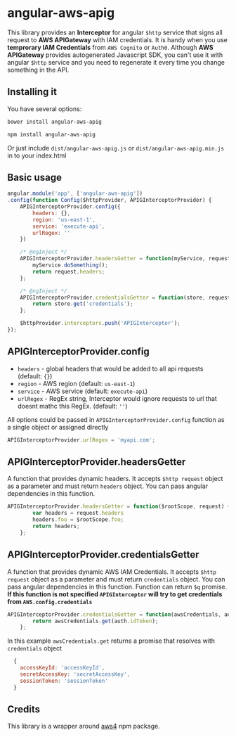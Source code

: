 # angular-aws-apig

This library provides an **Interceptor** for angular `$http` service that signs all request to **AWS APIGateway** with IAM credentials. It is handy when you use **temprorary IAM Credentials** from `AWS Cognito` or `Auth0`. Although **AWS APIGateway** provides autogenerated Javascript SDK, you can't use it with angular `$http` service and you need to regenerate it every time you change something in the API.

## Installing it

You have several options:

````bash
bower install angular-aws-apig
````

````bash
npm install angular-aws-apig
````

Or just include `dist/angular-aws-apig.js` or `dist/angular-aws-apig.min.js` in to your index.html

## Basic usage

````js
angular.module('app', ['angular-aws-apig'])
.config(function Config($httpProvider, APIGInterceptorProvider) {
	APIGInterceptorProvider.config({
		headers: {},
		region: 'us-east-1',
		service: 'execute-api',
		urlRegex: ''
	})

	/* @ngInject */
	APIGInterceptorProvider.headersGetter = function(myService, request) {
		myService.doSomething();
		return request.headers;
	};

	/* @ngInject */
	APIGInterceptorProvider.credentialsGetter = function(store, request) {
		return store.get('credentials');
	};

	$httpProvider.interceptors.push('APIGInterceptor');
});
````

## APIGInterceptorProvider.config

* `headers` - global headers that would be added to all api requests (default: `{}`)
* `region` - AWS region (default: `us-east-1`)
* `service` - AWS service (default: `execute-api`)
* `urlRegex` - RegEx string, Interceptor would ignore requests to url that doesnt mathc this RegEx. (default: `''`)

All options could be passed in `APIGInterceptorProvider.config` function as a single object or assigned directly
````js
APIGInterceptorProvider.urlRegex = 'myapi.com';
````

## APIGInterceptorProvider.headersGetter
A function that provides dynamic headers. It accepts `$http request` object as a parameter and must return `headers` object. You can pass angular dependencies in this function.

````js
APIGInterceptorProvider.headersGetter = function($rootScope, request) {
		var headers = request.headers
		headers.foo = $rootScope.foo;
		return headers;
	};
````

## APIGInterceptorProvider.credentialsGetter
A function that provides dynamic AWS IAM Credentials. It accepts `$http request` object as a parameter and must return `credentials` object. You can pass angular dependencies in this function. Function can return `$q` promise.   
**If this function is not specified `APIGInterceptor` will try to get credentials from `AWS.config.credentials`**

````js
APIGInterceptorProvider.credentialsGetter = function(awsCredentials, auth) {
		return awsCredentials.get(auth.idToken);
	};
````

In this example `awsCredentials.get` returns a promise that resolves with `credentials` object
````js
  {
    accessKeyId: 'accessKeyId',
    secretAccessKey: 'secretAccessKey',
    sessionToken: 'sessionToken'
  }
````

## Credits
This library is a wrapper around [aws4](https://github.com/mhart/aws4) npm package.
